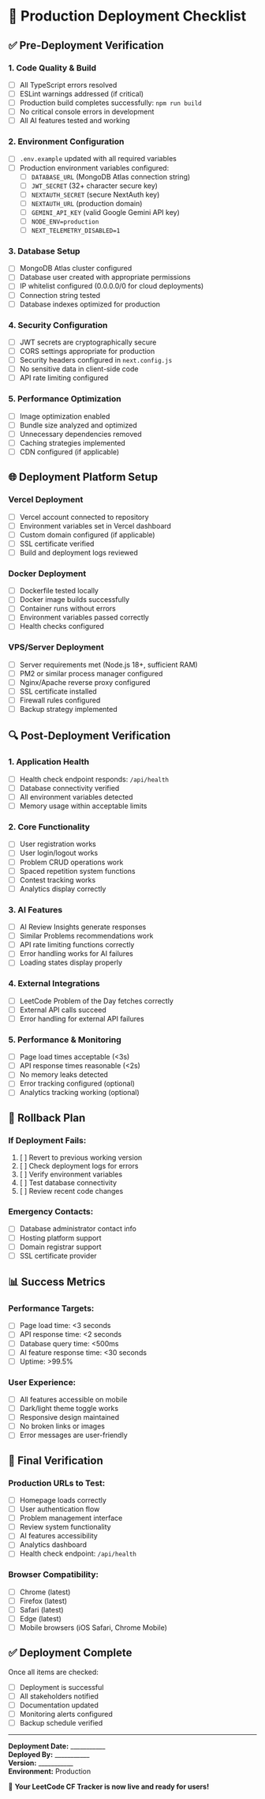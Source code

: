 # 🚀 Production Deployment Checklist

## ✅ Pre-Deployment Verification

### 1. Code Quality & Build
- [ ] All TypeScript errors resolved
- [ ] ESLint warnings addressed (if critical)
- [ ] Production build completes successfully: `npm run build`
- [ ] No critical console errors in development
- [ ] All AI features tested and working

### 2. Environment Configuration
- [ ] `.env.example` updated with all required variables
- [ ] Production environment variables configured:
  - [ ] `DATABASE_URL` (MongoDB Atlas connection string)
  - [ ] `JWT_SECRET` (32+ character secure key)
  - [ ] `NEXTAUTH_SECRET` (secure NextAuth key)
  - [ ] `NEXTAUTH_URL` (production domain)
  - [ ] `GEMINI_API_KEY` (valid Google Gemini API key)
  - [ ] `NODE_ENV=production`
  - [ ] `NEXT_TELEMETRY_DISABLED=1`

### 3. Database Setup
- [ ] MongoDB Atlas cluster configured
- [ ] Database user created with appropriate permissions
- [ ] IP whitelist configured (0.0.0.0/0 for cloud deployments)
- [ ] Connection string tested
- [ ] Database indexes optimized for production

### 4. Security Configuration
- [ ] JWT secrets are cryptographically secure
- [ ] CORS settings appropriate for production
- [ ] Security headers configured in `next.config.js`
- [ ] No sensitive data in client-side code
- [ ] API rate limiting configured

### 5. Performance Optimization
- [ ] Image optimization enabled
- [ ] Bundle size analyzed and optimized
- [ ] Unnecessary dependencies removed
- [ ] Caching strategies implemented
- [ ] CDN configured (if applicable)

## 🌐 Deployment Platform Setup

### Vercel Deployment
- [ ] Vercel account connected to repository
- [ ] Environment variables set in Vercel dashboard
- [ ] Custom domain configured (if applicable)
- [ ] SSL certificate verified
- [ ] Build and deployment logs reviewed

### Docker Deployment
- [ ] Dockerfile tested locally
- [ ] Docker image builds successfully
- [ ] Container runs without errors
- [ ] Environment variables passed correctly
- [ ] Health checks configured

### VPS/Server Deployment
- [ ] Server requirements met (Node.js 18+, sufficient RAM)
- [ ] PM2 or similar process manager configured
- [ ] Nginx/Apache reverse proxy configured
- [ ] SSL certificate installed
- [ ] Firewall rules configured
- [ ] Backup strategy implemented

## 🔍 Post-Deployment Verification

### 1. Application Health
- [ ] Health check endpoint responds: `/api/health`
- [ ] Database connectivity verified
- [ ] All environment variables detected
- [ ] Memory usage within acceptable limits

### 2. Core Functionality
- [ ] User registration works
- [ ] User login/logout works
- [ ] Problem CRUD operations work
- [ ] Spaced repetition system functions
- [ ] Contest tracking works
- [ ] Analytics display correctly

### 3. AI Features
- [ ] AI Review Insights generate responses
- [ ] Similar Problems recommendations work
- [ ] API rate limiting functions correctly
- [ ] Error handling works for AI failures
- [ ] Loading states display properly

### 4. External Integrations
- [ ] LeetCode Problem of the Day fetches correctly
- [ ] External API calls succeed
- [ ] Error handling for external API failures

### 5. Performance & Monitoring
- [ ] Page load times acceptable (<3s)
- [ ] API response times reasonable (<2s)
- [ ] No memory leaks detected
- [ ] Error tracking configured (optional)
- [ ] Analytics tracking working (optional)

## 🚨 Rollback Plan

### If Deployment Fails:
1. [ ] Revert to previous working version
2. [ ] Check deployment logs for errors
3. [ ] Verify environment variables
4. [ ] Test database connectivity
5. [ ] Review recent code changes

### Emergency Contacts:
- [ ] Database administrator contact info
- [ ] Hosting platform support
- [ ] Domain registrar support
- [ ] SSL certificate provider

## 📊 Success Metrics

### Performance Targets:
- [ ] Page load time: <3 seconds
- [ ] API response time: <2 seconds
- [ ] Database query time: <500ms
- [ ] AI feature response time: <30 seconds
- [ ] Uptime: >99.5%

### User Experience:
- [ ] All features accessible on mobile
- [ ] Dark/light theme toggle works
- [ ] Responsive design maintained
- [ ] No broken links or images
- [ ] Error messages are user-friendly

## 🎯 Final Verification

### Production URLs to Test:
- [ ] Homepage loads correctly
- [ ] User authentication flow
- [ ] Problem management interface
- [ ] Review system functionality
- [ ] AI features accessibility
- [ ] Analytics dashboard
- [ ] Health check endpoint: `/api/health`

### Browser Compatibility:
- [ ] Chrome (latest)
- [ ] Firefox (latest)
- [ ] Safari (latest)
- [ ] Edge (latest)
- [ ] Mobile browsers (iOS Safari, Chrome Mobile)

## ✅ Deployment Complete

Once all items are checked:
- [ ] Deployment is successful
- [ ] All stakeholders notified
- [ ] Documentation updated
- [ ] Monitoring alerts configured
- [ ] Backup schedule verified

---

**Deployment Date:** ___________  
**Deployed By:** ___________  
**Version:** ___________  
**Environment:** Production  

🎉 **Your LeetCode CF Tracker is now live and ready for users!**
